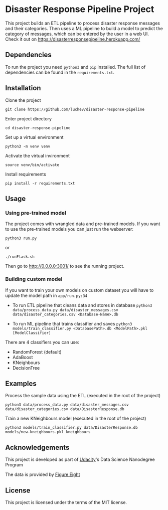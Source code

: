 # Disaster Response Pipeline Project

This project builds an ETL pipeline to process disaster response messages and their categories. Then uses a ML pipeline to build a model to predict the category of messages, which can be entered by the user in a web UI. Check it out on https://disasterresponsepipeline.herokuapp.com/

## Dependencies

To run the project you need `python3` and `pip` installed. The full list of dependencies can be found in the `requirements.txt`.

## Installation

Clone the project

```
git clone https://github.com/luchev/disaster-response-pipeline
```

Enter project directory

```
cd disaster-response-pipeline
```

Set up a virtual environment

```
python3 -m venv venv
```

Activate the virtual invironment

```
source venv/bin/activate
```

Install requirements

```
pip install -r requirements.txt
```

## Usage

### Using pre-trained model

The project comes with wrangled data and pre-trained models. If you want to use the pre-trained models you can just run the webserver:

```
python3 run.py
```

or

```
./runFlask.sh
```

Then go to http://0.0.0.0:3001/ to see the running project.

### Building custom model

If you want to train your own models on custom dataset you will have to update the model path in `app/run.py:34`

- To run ETL pipeline that cleans data and stores in database
    `python3 data/process_data.py data/disaster_messages.csv data/disaster_categories.csv <Database-Name>.db`

- To run ML pipeline that trains classifier and saves
    `python3 models/train_classifier.py <DatabasePath>.db <ModelPath>.pkl [ModelClassifier]`

There are 4 classifiers you can use:
- RandomForest (default)
- AdaBoost
- KNeighbours
- DecisionTree

## Examples

Process the sample data using the ETL (executed in the root of the project)

```
python3 data/process_data.py data/disaster_messages.csv data/disaster_categories.csv data/DisasterResponse.db
```

Train a new KNeighbours model (executed in the root of the project)

```
python3 models/train_classifier.py data/DisasterResponse.db models/new-kneighbours.pkl kneighbours
```

## Acknowledgements

This project is developed as part of [Udacity](https://www.udacity.com/)'s Data Science Nanodegree Program

The data is provided by [Figure Eight](https://appen.com/)

## License

This project is licensed under the terms of the MIT license.

